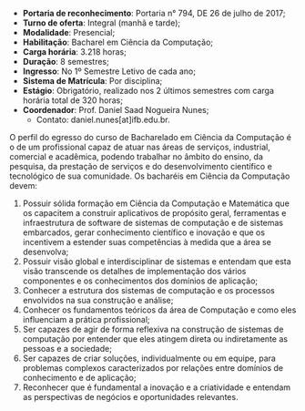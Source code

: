 - **Portaria de reconhecimento**: Portaria n° 794, DE 26  de julho de 2017;
- **Turno de oferta**: Integral (manhã e tarde);
- **Modalidade**: Presencial;
- **Habilitação**: Bacharel em Ciência da Computação;
- **Carga horária**: 3.218 horas;
- **Duração**: 8 semestres;
- **Ingresso**: No 1º Semestre Letivo de cada ano;
- **Sistema de Matrícula**: Por disciplina;
- **Estágio**: Obrigatório, realizado nos 2 últimos semestres com carga horária total de 320 horas;
- **Coordenador**: Prof. Daniel Saad Nogueira Nunes;
  - Contato: daniel.nunes[at]ifb.edu.br.


O perfil do egresso do curso de Bacharelado em Ciência da Computação é o de um profissional capaz de atuar nas áreas de serviços, industrial, comercial e acadêmica, podendo trabalhar no âmbito do ensino, da pesquisa, da prestação de serviços e do desenvolvimento científico e tecnológico de sua comunidade. Os bacharéis em Ciência da Computação devem:

1. Possuir sólida formação em Ciência da Computação e Matemática que os capacitem a construir aplicativos de propósito geral, ferramentas e infraestrutura de software de sistemas de computação e de sistemas embarcados, gerar conhecimento científico e inovação e que os incentivem a estender suas competências à medida que a área se desenvolva;
2. Possuir visão global e interdisciplinar de sistemas e entendam que esta visão transcende os detalhes de implementação dos vários componentes e os conhecimentos dos domínios de aplicação;
3. Conhecer a estrutura dos sistemas de computação e os processos envolvidos na sua construção e análise;
4. Conhecer os fundamentos teóricos da área de Computação e como eles influenciam a prática profissional;
5. Ser capazes de agir de forma reflexiva na construção de sistemas de computação por entender que eles atingem direta ou indiretamente as pessoas e a sociedade;
6. Ser capazes de criar soluções, individualmente ou em equipe, para problemas complexos caracterizados por relações entre domínios de conhecimento e de aplicação;
7. Reconhecer que é fundamental a inovação e a criatividade e entendam as perspectivas de negócios e oportunidades relevantes.
